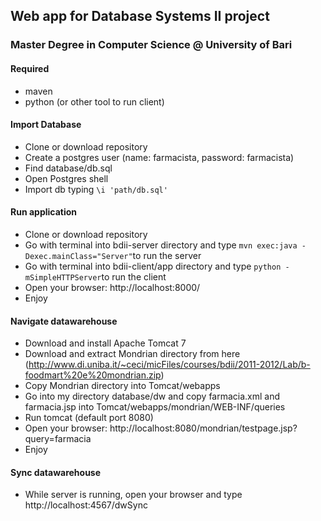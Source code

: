 ## Web app for Database Systems II project
### Master Degree in Computer Science @ University of Bari

#### Required
- maven
- python (or other tool to run client)


#### Import Database
- Clone or download repository
- Create a postgres user (name: farmacista, password: farmacista)
- Find database/db.sql
- Open Postgres shell
- Import db typing `\i 'path/db.sql'`


#### Run application
- Clone or download repository
- Go with terminal into bdii-server directory and type `mvn exec:java -Dexec.mainClass="Server"`to run the server
- Go with terminal into bdii-client/app directory and type `python -mSimpleHTTPServer`to run the client
- Open your browser: http://localhost:8000/
- Enjoy


#### Navigate datawarehouse
- Download and install Apache Tomcat 7
- Download and extract Mondrian directory from here (http://www.di.uniba.it/~ceci/micFiles/courses/bdii/2011-2012/Lab/b-foodmart%20e%20mondrian.zip)
- Copy Mondrian directory into Tomcat/webapps
- Go into my directory database/dw and copy farmacia.xml and farmacia.jsp into Tomcat/webapps/mondrian/WEB-INF/queries
- Run tomcat (default port 8080)
- Open your browser: http://localhost:8080/mondrian/testpage.jsp?query=farmacia
- Enjoy


#### Sync datawarehouse
- While server is running, open your browser and type http://localhost:4567/dwSync
